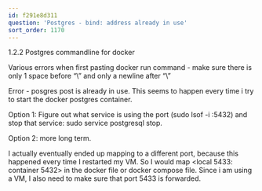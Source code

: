 ```yaml
---
id: f291e8d311
question: 'Postgres - bind: address already in use'
sort_order: 1170
---
```


1.2.2 Postgres commandline for docker

Various errors when first pasting docker run command - make sure there is only 1 space before “\” and only a newline after “\”

Error - posgres post is already in use. This seems to happen every time i try to start the docker postgres container.

Option 1: Figure out what service is using the port (sudo lsof -i :5432) and stop that service:  sudo service postgresql stop.

Option 2: more long term.

I actually eventually ended up mapping to a different port, because this happened every time I restarted my VM. So I would map <local 5433: container 5432> in the docker file or docker compose file. Since i am using a VM, I also need to make sure that port 5433 is forwarded.

